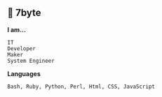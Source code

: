 ## :microscope: 7byte
**I am...**
```
IT
Developer
Maker
System Engineer
```
**Languages**
```
Bash, Ruby, Python, Perl, Html, CSS, JavaScript
```
